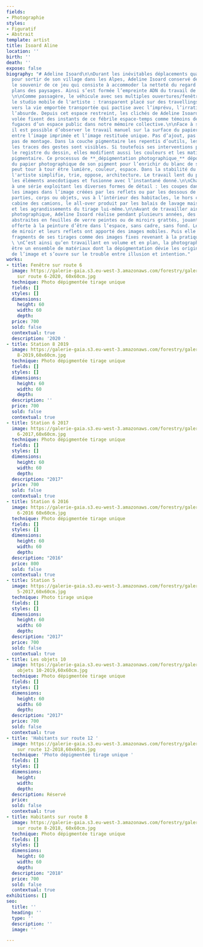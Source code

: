 ```yaml
---
fields:
- Photographie
styles:
- Figuratif
- Abstrait
template: artist
title: Isoard Aline
location: ''
birth: ''
death: ''
expose: false
biography: "# Adeline Isoard\n\nDurant les inévitables déplacements quasi quotidiens
  pour sortir de son village dans les Alpes, Adeline Isoard conservé de mon enfance
  le souvenir de ce jeu qui consiste à accommoder la netteté du regard sur les différents
  plans des paysages. Ainsi s’est formée l’empreinte ADN du travail de Adeline Isoard.
  \n\nComme passagère, le véhicule avec ses multiples ouvertures/fenêtres devient
  le studio mobile de l'artiste : transparent placé sur des travellings géants, tourné
  vers la vie emportée transportée qui pactise avec l’imprévu, l’irrationnel et parfois
  l’absurde. Depuis cet espace restreint, les clichés de Adeline Isoard pris à la
  volée fixent des instants de ce fébrile espace-temps comme témoins de souvenirs
  fugaces d’un espace public dans notre mémoire collective.\n\nFace à ses photographies,
  il est possible d’observer le travail manuel sur la surface du papier, équilibre
  entre l’image imprimée et l’image restituée unique. Pas d’ajout, pas de collage,
  pas de montage. Dans la couche pigmentaire les repentis d’outils, les salissures,
  les traces des gestes sont visibles. Si toutefois ses interventions peuvent évoquer
  le registre du dessin, elles modifient aussi les couleurs et les matières de l’encre
  pigmentaire. Ce processus de **_dépigmentation photographique_** dépouille l’épiderme
  du papier photographique de son pigment pour l’enrichir du blanc de son âme qui
  peut tour à tour être lumière, couleur, espace. Dans la stabilité du format carré,
  l'artiste simplifie, trie, oppose, architecture. Le travail lent du plasticien efface
  les éléments anecdotiques et fusionne avec l’instantané donné.\n\nChaque image appartient
  à une série exploitant les diverses formes de détail : les coupes dans le paysage,
  les images dans l’image créées par les reflets ou par les dessous de ponts, les
  parties, corps ou objets, vus à l’intérieur des habitacles, le hors champ de la
  cabine des camions, le all-over produit par les balais de lavage mais aussi la fragmentation
  et les agrandissements du tirage lui-même.\n\nAvant de travailler ainsi le papier
  photographique, Adeline Isoard réalise pendant plusieurs années, des sculptures
  abstraites en feuilles de verre peintes ou de miroirs grattés, jouant avec la liberté
  offerte à la peinture d’être dans l’espace, sans cadre, sans fond. Les parcelles
  de miroir et leurs reflets ont apporté des images mobiles. Puis elle a ajouté des
  fragments de ses tirages comme des images fixes revenant à la pratique de la photographie.
  \ \nC’est ainsi qu’en travaillant en volume et en plan, la photographie s’est révélée
  être un ensemble de matériaux dont la dépigmentation dévie les origines réalistes
  de l’image et s’ouvre sur le trouble entre illusion et intention."
works:
- title: Fenêtre sur route 6
  image: https://galerie-gaia.s3.eu-west-3.amazonaws.com/forestry/galerie-gaia-aline-isoard-fenêtre
    sur route 6-2020, 60x60cm.jpg
  technique: Photo dépigmentée tirage unique
  fields: []
  styles: []
  dimensions:
    height: 60
    width: 60
    depth: 
  price: 700
  sold: false
  contextual: true
  description: '2020 '
- title: Station 8 2019
  image: https://galerie-gaia.s3.eu-west-3.amazonaws.com/forestry/galerie-gaia-aline-isoard-station
    8-2019,60x60cm.jpg
  technique: Photo dépigmentée tirage unique
  fields: []
  styles: []
  dimensions:
    height: 60
    width: 60
    depth: 
  description: ''
  price: 700
  sold: false
  contextual: true
- title: Station 6 2017
  image: https://galerie-gaia.s3.eu-west-3.amazonaws.com/forestry/galerie-gaia-aline-isoard-station
    6-2017,60x60cm.jpg
  technique: Photo dépigmentée tirage unique
  fields: []
  styles: []
  dimensions:
    height: 60
    width: 60
    depth: 
  description: "2017"
  price: 700
  sold: false
  contextual: true
- title: Station 6 2016
  image: https://galerie-gaia.s3.eu-west-3.amazonaws.com/forestry/galerie-gaia-aline-isoard-station
    6-2016 60x60cm.jpg
  technique: Photo dépigmentée tirage unique
  fields: []
  styles: []
  dimensions:
    height: 60
    width: 60
    depth: 
  description: "2016"
  price: 800
  sold: false
  contextual: true
- title: Station 5
  image: https://galerie-gaia.s3.eu-west-3.amazonaws.com/forestry/galerie-gaia-aline-isoard-station
    5-2017,60x60cm.jpg
  technique: Photo tirage unique
  fields: []
  styles: []
  dimensions:
    height: 60
    width: 60
    depth: 
  description: "2017"
  price: 700
  sold: false
  contextual: true
- title: Les objets 10
  image: https://galerie-gaia.s3.eu-west-3.amazonaws.com/forestry/galerie-gaia-aline-isoard-les
    objets 10-2019,60x60cm.jpg
  technique: Photo dépigmentée tirage unique
  fields: []
  styles: []
  dimensions:
    height: 60
    width: 60
    depth: 
  description: "2017"
  price: 700
  sold: false
  contextual: true
- title: 'Habitants sur route 12 '
  image: https://galerie-gaia.s3.eu-west-3.amazonaws.com/forestry/galerie-gaia-aline-isoard-habitants
    sur route 12-2018,60x60cm.jpg
  technique: 'Photo dépigmentée tirage unique '
  fields: []
  styles: []
  dimensions:
    height: 
    width: 
    depth: 
  description: Réservé
  price: 
  sold: false
  contextual: true
- title: Habitants sur route 8
  image: https://galerie-gaia.s3.eu-west-3.amazonaws.com/forestry/galerie-gaia-aline-isoard-habitants
    sur route 8-2018, 60x60cm.jpg
  technique: Photo dépigmentée tirage unique
  fields: []
  styles: []
  dimensions:
    height: 60
    width: 60
    depth: 
  description: "2018"
  price: 700
  sold: false
  contextual: true
exhibitions: []
seo:
  title: ''
  heading: ''
  type: ''
  description: ''
  image: ''

---
```

